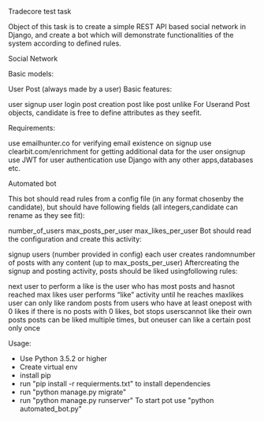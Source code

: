 Tradecore test task

Object of this task is to create a simple REST API based social network in Django, and create a bot which
will demonstrate functionalities of the system according to defined rules.

Social​ ​Network

Basic​ ​models:

User
Post​ ​(always​ ​made​ ​by​ ​a​ ​user)
Basic​ ​features:

user​ ​signup
user​ ​login
post​ ​creation
post​ ​like
post​ ​unlike
For​ ​User​ ​and​ ​Post​ ​objects,​ ​candidate​ ​is​ ​free​ ​to​ ​define​ ​attributes​ ​as​ ​they​ ​see​ ​fit.

Requirements:

use​ ​emailhunter.co​ ​for​ ​verifying​ ​email​ ​existence​ ​on​ ​signup
use​​ ​​clearbit.com/enrichment​​ ​for​ ​getting​ ​additional​ ​data​ ​for​ ​the​ ​user​ ​on​ ​signup
use​ ​JWT​ ​for​ ​user​ ​authentication
use​ ​Django​ ​with​ ​any​ ​other​ ​apps,​ ​databases​ ​etc.


Automated​ ​bot

This​ ​bot​ ​should​ ​read​ ​rules​ ​from​ ​a​ ​config​ ​file​ ​(in​ ​any​ ​format​ ​chosen​ ​by​ ​the​ ​candidate),​ ​but​ ​should​ ​have following​ ​fields​ ​(all​ ​integers,​ ​candidate​ ​can​ ​rename​ ​as​ ​they​ ​see​ ​fit):

number_of_users
max_posts_per_user
max_likes_per_user
Bot​ ​should​ ​read​ ​the​ ​configuration​ ​and​ ​create​ ​this​ ​activity:

signup​ ​users​ ​(number​ ​provided​ ​in​ ​config)
each​ ​user​ ​creates​ ​random​ ​number​ ​of​ ​posts​ ​with​ ​any​ ​content​ ​(up​ ​to​ ​max_posts_per_user)
After​ ​creating​ ​the​ ​signup​ ​and​ ​posting​ ​activity,​ ​posts​ ​should​ ​be​ ​liked​ ​using​ ​following​ ​rules:

next​ ​user​ ​to​ ​perform​ ​a​ ​like​ ​is​ ​the​ ​user​ ​who​ ​has​ ​most​ ​posts​ ​and​ ​has​ ​not​ ​reached​ ​max​ ​likes
user​ ​performs​ ​“like”​ ​activity​ ​until​ ​he​ ​reaches​ ​max​ ​likes
user​ ​can​ ​only​ ​like​ ​random​ ​posts​ ​from​ ​users​ ​who​ ​have​ ​at​ ​least​ ​one​ ​post​ ​with​ ​0​ ​likes
if​ ​there​ ​is​ ​no​ ​posts​ ​with​ ​0​ ​likes,​ ​bot​ ​stops
users​ ​cannot​ ​like​ ​their​ ​own​ ​posts
posts​ ​can​ ​be​ ​liked​ ​multiple​ ​times,​ ​but​ ​one​ ​user​ ​can​ ​like​ ​a​ ​certain​ ​post​ ​only​ ​once


Usage:
 - Use Python 3.5.2 or higher
 - Create virtual env
 - install pip
 - run "pip install -r requierments.txt" to install dependencies
 - run "python manage.py migrate"
 - run "python manage.py runserver"
 To start pot use "python automated_bot.py"
 
